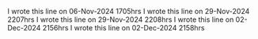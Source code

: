 I wrote this line on 06-Nov-2024 1705hrs
I wrote this line on 29-Nov-2024 2207hrs
I wrote this line on 29-Nov-2024 2208hrs
I wrote this line on 02-Dec-2024 2156hrs
I wrote this line on 02-Dec-2024 2158hrs
